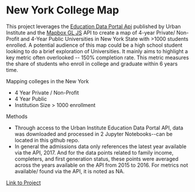 # New York College Map

This project leverages the [Education Data Portal Api](https://educationdata.urban.org/documentation/) published by Urban Institute and the [Mapbox GL JS](https://docs.mapbox.com/mapbox-gl-js/api/) API to create a map of 4-year Private/ Non-Profit and 4-Year Public Universities in New York State with >1000 students enrolled. A potential audience of this map could be a high school student looking to do a brief exploration of Universities. It mainly aims to highlight a key metric often overlooked -- 150% completion rate. This metric measures the share of students who enroll in college and graduate within 6 years time.

Mapping colleges in the New York

-   4 Year Private / Non-Profit
-   4 Year Public
-   Institution Size > 1000 enrollment

Methods

-   Through access to the Urban Institute Education Data Portal API, data
      was downloaded and processed in 2 Jupyter Notebooks--can be located in
      this github repo.
-   In general the admissions data only references the latest year
          available via the API, 2017. And for the data points related to family
          income, completers, and first generation status, these points were
          averaged across the years available on the API from 2015 to 2016. For
          metrics not available/ found via the API, it is noted as NA.

[Link to Project](https://meiguan.github.io/collegeMap/)

